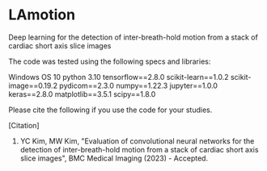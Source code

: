 # LAmotion

Deep learning for the detection of inter-breath-hold motion from a stack of cardiac short axis slice images

The code was tested using the following specs and libraries:

  Windows OS 10
  python 3.10
  tensorflow==2.8.0
  scikit-learn==1.0.2
  scikit-image==0.19.2
  pydicom==2.3.0
  numpy==1.22.3
  jupyter==1.0.0
  keras==2.8.0
  matplotlib==3.5.1
  scipy==1.8.0

Please cite the following if you use the code for your studies.

[Citation]
1. YC Kim, MW Kim, "Evaluation of convolutional neural networks for the detection of inter-breath-hold motion from a stack of cardiac short axis slice images", BMC Medical Imaging (2023) - Accepted.

